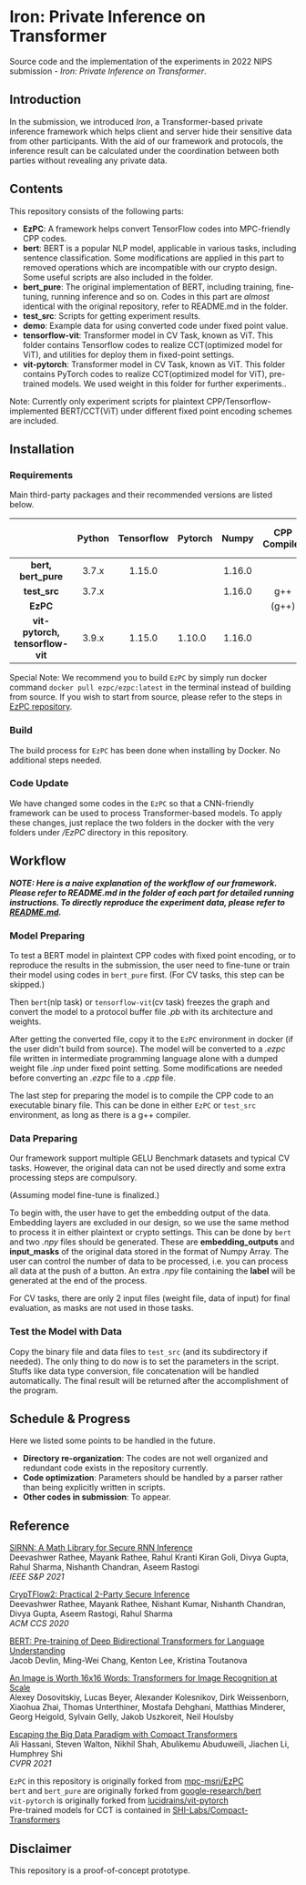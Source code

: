 # Iron: Private Inference on Transformer
Source code and the implementation of the experiments in 2022 NIPS submission -  _Iron: Private Inference on 
Transformer_.

## Introduction
In the submission, we introduced _Iron_, a Transformer-based private inference framework which helps client and server 
hide their sensitive data from other participants. With the aid of our framework and protocols, the inference result can 
be calculated under the coordination between both parties without revealing any private data.

## Contents
This repository consists of the following parts:
- __EzPC__: A framework helps convert TensorFlow codes into MPC-friendly CPP codes.
- __bert__: BERT is a popular NLP model, applicable in various tasks, including sentence classification. Some 
modifications are applied in this part to removed operations which are incompatible with our crypto design. Some
useful scripts are also included in the folder.
- __bert_pure__: The original implementation of BERT, including training, fine-tuning, running inference and so on. 
Codes in this part are _almost_ identical with the original repository, refer to README.md in the folder.
- __test_src__: Scripts for getting experiment results.
- __demo__: Example data for using converted code under fixed point value.
- __tensorflow-vit__: Transformer model in CV Task, known as ViT. This folder contains Tensorflow codes to realize 
CCT(optimized model for ViT), and utilities for deploy them in fixed-point settings.
- __vit-pytorch__: Transformer model in CV Task, known as ViT. This folder contains PyTorch codes to realize 
CCT(optimized model for ViT), pre-trained models. We used weight in this folder for further experiments..


Note: Currently only experiment scripts for plaintext CPP/Tensorflow-implemented BERT/CCT(ViT) under different fixed
point encoding schemes are included.

## Installation
### Requirements
Main third-party packages and their recommended versions are listed below.

|                                 | Python | Tensorflow | Pytorch | Numpy  | CPP Compiler | Installed by Docker |
|:-------------------------------:|:------:|:----------:|---------|:------:|:------------:|:-------------------:|
|       __bert, bert_pure__       | 3.7.x  |   1.15.0   |         | 1.16.0 |              |                     |
|          __test_src__           | 3.7.x  |            |         | 1.16.0 |     g++      |                     |
|            __EzPC__             |        |            |         |        |    (g++)     |          √          |
| __vit-pytorch, tensorflow-vit__ | 3.9.x  |   1.15.0   | 1.10.0  | 1.16.0 |              |                     |


Special Note: We recommend you to build `EzPC` by simply run docker command `docker pull ezpc/ezpc:latest` in the 
terminal instead of building from source. If you wish to start from source, please refer to the steps in [EzPC 
repository](https://github.com/mpc-msri/EzPC/).

### Build
The build process for `EzPC` has been done when installing by Docker. No additional steps needed.
### Code Update
We have changed some codes in the `EzPC` so that a CNN-friendly framework can be used to process Transformer-based 
models. To apply these changes, just replace the two folders in the docker with the very folders under */EzPC* directory 
in this repository.

## Workflow
***NOTE: Here is a naive explanation of the workflow of our framework. Please refer to README.md in the folder of each 
part for detailed running instructions. To directly reproduce the experiment data, 
please refer to [README.md](https://github.com/xingpz2008/Iron/blob/main/demo/README.md).***

### Model Preparing
To test a BERT model in plaintext CPP codes with fixed point encoding, or to reproduce the results in the submission, 
the user need to fine-tune or train their model using codes in `bert_pure` first. (For CV tasks, this step can be 
skipped.)

Then `bert`(nlp task) or `tensorflow-vit`(cv task) freezes the graph and convert the model to a protocol 
buffer file _.pb_ with its architecture and weights.

After getting the converted file, copy it to the `EzPC` environment in docker (if the user didn't build from source). The 
model will be converted to a _.ezpc_ file written in intermediate programming language alone with a dumped weight file 
_.inp_ under fixed point setting. Some modifications are needed before converting an _.ezpc_ file to a _.cpp_ file. 

The last step for preparing the model is to compile the CPP code to an executable binary file. This can be done in 
either `EzPC` or `test_src` environment, as long as there is a g++ compiler.

### Data Preparing
Our framework support multiple GELU Benchmark datasets and typical CV tasks. 
However, the original data can not be used directly and some 
extra processing steps are compulsory.

(Assuming model fine-tune is finalized.)

To begin with, the user have to get the embedding output of the data. Embedding layers are excluded in our design, so we
use the same method to process it in either plaintext or crypto settings. This can be done by `bert` and two _.npy_ 
files should be generated. These are **embedding_outputs** and **input_masks** of the original data stored in the 
format of Numpy Array. The user can control the number of data to be processed, i.e. you can process all data at 
the push of a button. An extra _.npy_ file containing the **label** will be generated at the end of the process.

For CV tasks, there are only 2 input files (weight file, data of input) for final evaluation, as masks are not used in 
those tasks.

### Test the Model with Data
Copy the binary file and data files to `test_src` (and its subdirectory if needed). The only thing to do now is to set 
the parameters in the script. Stuffs like data type conversion, file concatenation will be handled automatically. The 
final result will be returned after the accomplishment of the program.

## Schedule & Progress
Here we listed some points to be handled in the future.
- **Directory re-organization**: The codes are not well organized and redundant code exists in the repository currently.
- **Code optimization**: Parameters should be handled by a parser rather than being explicitly written in scripts.
- **Other codes in submission**: To appear.

## Reference
[SIRNN: A Math Library for Secure RNN Inference](https://eprint.iacr.org/2021/459)  
Deevashwer Rathee, Mayank Rathee, Rahul Kranti Kiran Goli, Divya Gupta, Rahul Sharma, Nishanth Chandran, Aseem Rastogi  
*IEEE S&P 2021*

[CrypTFlow2: Practical 2-Party Secure Inference](https://eprint.iacr.org/2020/1002)  
Deevashwer Rathee, Mayank Rathee, Nishant Kumar, Nishanth Chandran, Divya Gupta, Aseem Rastogi, Rahul Sharma  
*ACM CCS 2020*

[BERT: Pre-training of Deep Bidirectional Transformers for Language Understanding](https://arxiv.org/abs/1810.04805)  
Jacob Devlin, Ming-Wei Chang, Kenton Lee, Kristina Toutanova

[An Image is Worth 16x16 Words: Transformers for Image Recognition at Scale](https://arxiv.org/abs/2010.11929)  
Alexey Dosovitskiy, Lucas Beyer, Alexander Kolesnikov, Dirk Weissenborn, Xiaohua Zhai, Thomas Unterthiner, 
Mostafa Dehghani, Matthias Minderer, Georg Heigold, Sylvain Gelly, Jakob Uszkoreit, Neil Houlsby  


[Escaping the Big Data Paradigm with Compact Transformers](https://arxiv.org/abs/2104.05704)  
Ali Hassani, Steven Walton, Nikhil Shah, Abulikemu Abuduweili, Jiachen Li, Humphrey Shi  
*CVPR 2021*

`EzPC` in this repository is originally forked from [mpc-msri/EzPC](https://github.com/mpc-msri/EzPC)  
`bert` and `bert_pure` are originally forked from [google-research/bert](https://github.com/google-research/bert)  
`vit-pytorch` is originally forked from [lucidrains/vit-pytorch](https://github.com/lucidrains/vit-pytorch)  
Pre-trained models for CCT is contained in [SHI-Labs/Compact-Transformers](https://github.com/SHI-Labs/Compact-Transformers)  


## Disclaimer
This repository is a proof-of-concept prototype.